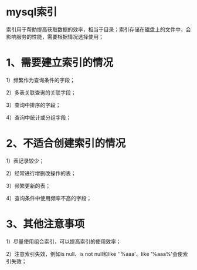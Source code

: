 # mysql索引

索引用于帮助提高获取数据的效率，相当于目录；索引存储在磁盘上的文件中，会影响服务的性能，需要根据情况选择使用；

# 1、需要建立索引的情况

1）频繁作为查询条件的字段；

2）多表关联查询的关联字段；

3）查询中排序的字段；

4）查询中统计或分组字段；

# 2、不适合创建索引的情况

1）表记录较少；

2）经常进行增删改操作的表；

3）频繁更新的表；

4）查询条件中使用频率不高的字段；

# 3、其他注意事项

1）尽量使用组合索引，可以提高索引的使用效率；

2）注意索引失效，例如is null、is not null和like ''%aaa'、like '%aaa%'会使索引失效；
